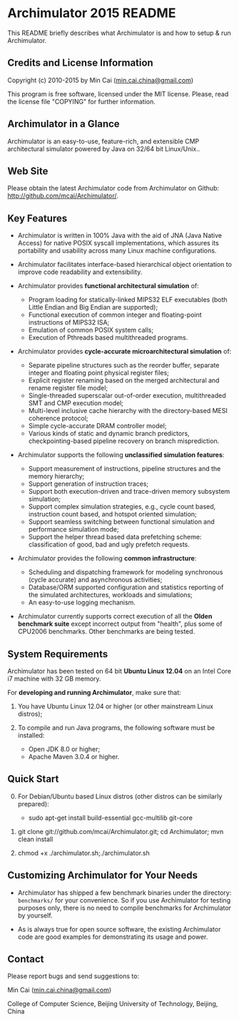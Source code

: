 Archimulator 2015 README
========

This README briefly describes what Archimulator is and how to setup & run Archimulator.

Credits and License Information
------------------

Copyright (c) 2010-2015 by Min Cai (<min.cai.china@gmail.com>)

This program is free software, licensed under the MIT license.
Please, read the license file "COPYING" for further information.

Archimulator in a Glance
------------------

Archimulator is an easy-to-use, feature-rich, and extensible CMP architectural simulator powered by Java on 32/64 bit Linux/Unix..

Web Site
------------------

Please obtain the latest Archimulator code from Archimulator on Github: http://github.com/mcai/Archimulator/.

Key Features
------------------

- Archimulator is written in 100% Java with the aid of JNA (Java Native Access) for native POSIX syscall implementations,
  which assures its portability and usability across many Linux machine configurations.

- Archimulator facilitates interface-based hierarchical object orientation to improve code readability and extensibility.

- Archimulator provides **functional architectural simulation** of:
	- Program loading for statically-linked MIPS32 ELF executables (both Little Endian and Big Endian are supported);
	- Functional execution of common integer and floating-point instructions of MIPS32 ISA;
	- Emulation of common POSIX system calls;
	- Execution of Pthreads based multithreaded programs.

- Archimulator provides **cycle-accurate microarchitectural simulation** of:
	- Separate pipeline structures such as the reorder buffer, separate integer and floating point physical register files;
	- Explicit register renaming based on the merged architectural and rename register file model;
	- Single-threaded superscalar out-of-order execution, multithreaded SMT and CMP execution model;
	- Multi-level inclusive cache hierarchy with the directory-based MESI coherence protocol;
	- Simple cycle-accurate DRAM controller model;
	- Various kinds of static and dynamic branch predictors, checkpointing-based pipeline recovery on branch misprediction.

- Archimulator supports the following **unclassified simulation features**:
	- Support measurement of instructions, pipeline structures and the memory hierarchy;
	- Support generation of instruction traces;
	- Support both execution-driven and trace-driven memory subsystem simulation;
	- Support complex simulation strategies, e.g., cycle count based, instruction count based, and hotspot oriented simulation;
	- Support seamless switching between functional simulation and performance simulation mode;
	- Support the helper thread based data prefetching scheme: classification of good, bad and ugly prefetch requests.

- Archimulator provides the following **common infrastructure**:
	- Scheduling and dispatching framework for modeling synchronous (cycle accurate) and asynchronous activities;
	- Database/ORM supported configuration and statistics reporting of the simulated architectures, workloads and simulations;
	- An easy-to-use logging mechanism.

- Archimulator currently supports correct execution of all the **Olden benchmark suite** except incorrect output from "health", plus some of CPU2006 benchmarks. Other benchmarks are being tested.

System Requirements
------------------

Archimulator has been tested on 64 bit **Ubuntu Linux 12.04** on an Intel Core i7 machine with 32 GB memory.

For **developing and running Archimulator**, make sure that:

1. You have Ubuntu Linux 12.04 or higher (or other mainstream Linux distros);

2. To compile and run Java programs, the following software must be installed:
	- Open JDK 8.0 or higher;
	- Apache Maven 3.0.4 or higher.

Quick Start
------------------

0. For Debian/Ubuntu based Linux distros (other distros can be similarly prepared):
	- sudo apt-get install build-essential gcc-multilib git-core

1. git clone git://github.com/mcai/Archimulator.git;
cd Archimulator;
mvn clean install

2. chmod +x ./archimulator.sh;./archimulator.sh

Customizing Archimulator for Your Needs
------------------

- Archimulator has shipped a few benchmark binaries under the directory: `benchmarks/` for your convenience.
So if you use Archimulator for testing purposes only, there is no need to compile benchmarks for Archimulator by yourself.

- As is always true for open source software, the existing Archimulator code are good examples for demonstrating its usage and power.

Contact
------------------

Please report bugs and send suggestions to:

Min Cai (<min.cai.china@gmail.com>)

College of Computer Science, Beijing University of Technology, Beijing, China
